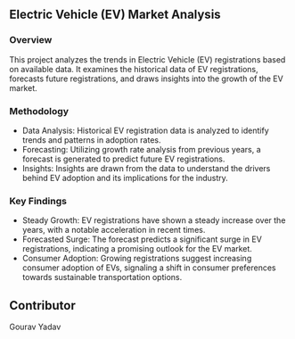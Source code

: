 ## Electric Vehicle (EV) Market Analysis

### Overview
This project analyzes the trends in Electric Vehicle (EV) registrations based on available data. It examines the historical data of EV registrations, forecasts future registrations, and draws insights into the growth of the EV market.

### Methodology
* Data Analysis: Historical EV registration data is analyzed to identify trends and patterns in adoption rates.
* Forecasting: Utilizing growth rate analysis from previous years, a forecast is generated to predict future EV registrations.
* Insights: Insights are drawn from the data to understand the drivers behind EV adoption and its implications for the industry.

###  Key Findings
* Steady Growth: EV registrations have shown a steady increase over the years, with a notable acceleration in recent times.
* Forecasted Surge: The forecast predicts a significant surge in EV registrations, indicating a promising outlook for the EV market.
* Consumer Adoption: Growing registrations suggest increasing consumer adoption of EVs, signaling a shift in consumer preferences towards sustainable transportation options.

## Contributor
Gourav Yadav
